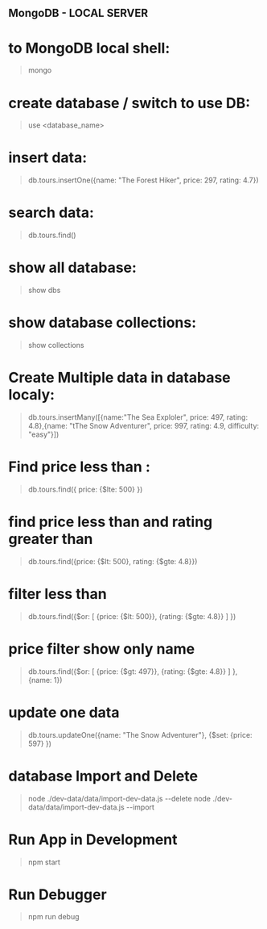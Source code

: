## MongoDB - LOCAL SERVER

# to MongoDB local shell:
> mongo

# create database / switch to use DB:
> use <database_name>

# insert data:
> db.tours.insertOne({name: "The Forest Hiker", price: 297, rating: 4.7})

# search data:
> db.tours.find()

# show all database:
> show dbs

# show database collections:
> show collections
# Create Multiple data in database localy:
> db.tours.insertMany([{name:"The Sea Exploler", price: 497, rating: 4.8},{name: "tThe Snow Adventurer", price: 997, rating: 4.9, difficulty: "easy"}])

# Find price less than <value>:
> db.tours.find({ price: {$lte: 500} })

# find price less than and rating greater than
> db.tours.find({price: {$lt: 500}, rating: {$gte: 4.8}})

# filter less than 
> db.tours.find({$or: [ {price: {$lt: 500}}, {rating: {$gte: 4.8}} ] })

# price filter show only name
> db.tours.find({$or: [ {price: {$gt: 497}}, {rating: {$gte: 4.8}} ] }, {name: 1}) 

# update one data
> db.tours.updateOne({name: "The Snow Adventurer"}, {$set: {price: 597} })


#  database Import and Delete
> node ./dev-data/data/import-dev-data.js --delete
> node ./dev-data/data/import-dev-data.js --import


# Run App in Development
> npm start
# Run Debugger
> npm run debug